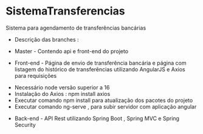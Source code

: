 # SistemaTransferencias
Sistema para agendamento de transferências bancárias

- Descrição das branches : 

* Master - Contendo api e front-end do projeto

* Front-end - Página de envio de transferência bancária e página com listagem do histórico de transferências utilizando AngularJS e Axios para requisições

- Necessário node versão superior a 16
- Instalação do Axios : npm install axios
- Executar comando npm install para atualização dos pacotes do projeto
- Executar comando ng-serve , para subir servidor com aplicação angular

* Back-end - API Rest utilizando Spring Boot , Spring MVC e Spring Security
